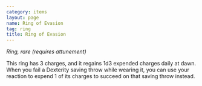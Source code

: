 ```yaml
---
category: items
layout: page
name: Ring of Evasion 
tag: ring
title: Ring of Evasion 
---
```


_Ring, rare (requires attunement)_ 

This ring has 3 charges, and it regains 1d3 expended charges daily at dawn. When you fail a Dexterity saving throw while wearing it, you can use your reaction to expend 1 of its charges to succeed on that saving throw instead. 
